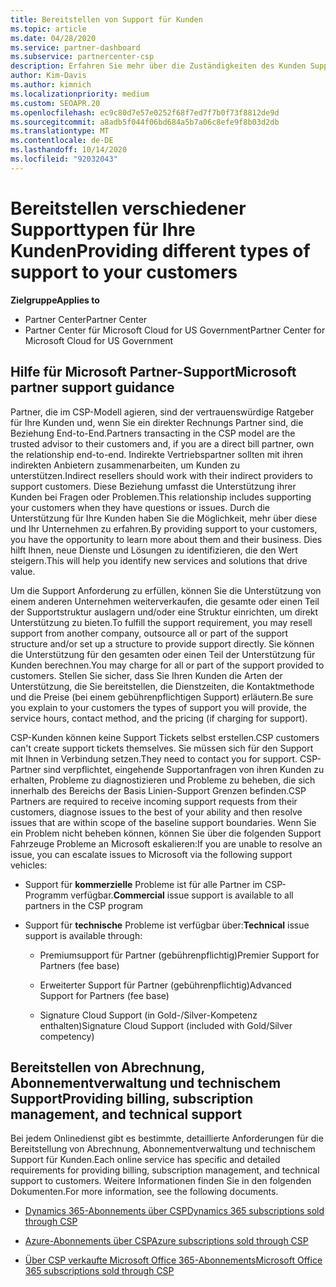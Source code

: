 ```yaml
---
title: Bereitstellen von Support für Kunden
ms.topic: article
ms.date: 04/28/2020
ms.service: partner-dashboard
ms.subservice: partnercenter-csp
description: Erfahren Sie mehr über die Zuständigkeiten des Kunden Supports für Partner im CSP-Programm, einschließlich Details zur Abrechnung, Abonnement Verwaltung und technischen Problemen.
author: Kim-Davis
ms.author: kimnich
ms.localizationpriority: medium
ms.custom: SEOAPR.20
ms.openlocfilehash: ec9c80d7e57e0252f68f7ed7f7b0f73f8812de9d
ms.sourcegitcommit: a8adb5f044f06bd684a5b7a06c8efe9f8b03d2db
ms.translationtype: MT
ms.contentlocale: de-DE
ms.lasthandoff: 10/14/2020
ms.locfileid: "92032043"
---
```

# <a name="providing-different-types-of-support-to-your-customers"></a><span data-ttu-id="06cb8-103">Bereitstellen verschiedener Supporttypen für Ihre Kunden</span><span class="sxs-lookup"><span data-stu-id="06cb8-103">Providing different types of support to your customers</span></span>

<span data-ttu-id="06cb8-104">**Zielgruppe**</span><span class="sxs-lookup"><span data-stu-id="06cb8-104">**Applies to**</span></span>

-  <span data-ttu-id="06cb8-105">Partner Center</span><span class="sxs-lookup"><span data-stu-id="06cb8-105">Partner Center</span></span>
-  <span data-ttu-id="06cb8-106">Partner Center für Microsoft Cloud for US Government</span><span class="sxs-lookup"><span data-stu-id="06cb8-106">Partner Center for Microsoft Cloud for US Government</span></span>


## <a name="microsoft-partner-support-guidance"></a><span data-ttu-id="06cb8-107">Hilfe für Microsoft Partner-Support</span><span class="sxs-lookup"><span data-stu-id="06cb8-107">Microsoft partner support guidance</span></span>

<span data-ttu-id="06cb8-108">Partner, die im CSP-Modell agieren, sind der vertrauenswürdige Ratgeber für Ihre Kunden und, wenn Sie ein direkter Rechnungs Partner sind, die Beziehung End-to-End.</span><span class="sxs-lookup"><span data-stu-id="06cb8-108">Partners transacting in the CSP model are the trusted advisor to their customers and, if you are a direct bill partner, own the relationship end-to-end.</span></span> <span data-ttu-id="06cb8-109">Indirekte Vertriebspartner sollten mit ihren indirekten Anbietern zusammenarbeiten, um Kunden zu unterstützen.</span><span class="sxs-lookup"><span data-stu-id="06cb8-109">Indirect resellers should work with their indirect providers to support customers.</span></span> <span data-ttu-id="06cb8-110">Diese Beziehung umfasst die Unterstützung ihrer Kunden bei Fragen oder Problemen.</span><span class="sxs-lookup"><span data-stu-id="06cb8-110">This relationship includes supporting your customers when they have questions or issues.</span></span> <span data-ttu-id="06cb8-111">Durch die Unterstützung für Ihre Kunden haben Sie die Möglichkeit, mehr über diese und Ihr Unternehmen zu erfahren.</span><span class="sxs-lookup"><span data-stu-id="06cb8-111">By providing support to your customers, you have the opportunity to learn more about them and their business.</span></span> <span data-ttu-id="06cb8-112">Dies hilft Ihnen, neue Dienste und Lösungen zu identifizieren, die den Wert steigern.</span><span class="sxs-lookup"><span data-stu-id="06cb8-112">This will help you identify new services and solutions that drive value.</span></span>

<span data-ttu-id="06cb8-113">Um die Support Anforderung zu erfüllen, können Sie die Unterstützung von einem anderen Unternehmen weiterverkaufen, die gesamte oder einen Teil der Supportstruktur auslagern und/oder eine Struktur einrichten, um direkt Unterstützung zu bieten.</span><span class="sxs-lookup"><span data-stu-id="06cb8-113">To fulfill the support requirement,  you may resell support from another company, outsource all or part of the support structure and/or set up a structure to provide support directly.</span></span> <span data-ttu-id="06cb8-114">Sie können die Unterstützung für den gesamten oder einen Teil der Unterstützung für Kunden berechnen.</span><span class="sxs-lookup"><span data-stu-id="06cb8-114">You may charge for all or part of the support provided to customers.</span></span> <span data-ttu-id="06cb8-115">Stellen Sie sicher, dass Sie Ihren Kunden die Arten der Unterstützung, die Sie bereitstellen, die Dienstzeiten, die Kontaktmethode und die Preise (bei einem gebührenpflichtigen Support) erläutern.</span><span class="sxs-lookup"><span data-stu-id="06cb8-115">Be sure you explain to your customers the types of support you will provide, the service hours, contact method, and the pricing (if charging for support).</span></span>

<span data-ttu-id="06cb8-116">CSP-Kunden können keine Support Tickets selbst erstellen.</span><span class="sxs-lookup"><span data-stu-id="06cb8-116">CSP customers can't create support tickets themselves.</span></span> <span data-ttu-id="06cb8-117">Sie müssen sich für den Support mit Ihnen in Verbindung setzen.</span><span class="sxs-lookup"><span data-stu-id="06cb8-117">They need to contact you for support.</span></span> <span data-ttu-id="06cb8-118">CSP-Partner sind verpflichtet, eingehende Supportanfragen von ihren Kunden zu erhalten, Probleme zu diagnostizieren und Probleme zu beheben, die sich innerhalb des Bereichs der Basis Linien-Support Grenzen befinden.</span><span class="sxs-lookup"><span data-stu-id="06cb8-118">CSP Partners are required to receive incoming support requests from their customers, diagnose issues to the best of your ability and then resolve issues that are within scope of the baseline support boundaries.</span></span> <span data-ttu-id="06cb8-119">Wenn Sie ein Problem nicht beheben können, können Sie über die folgenden Support Fahrzeuge Probleme an Microsoft eskalieren:</span><span class="sxs-lookup"><span data-stu-id="06cb8-119">If you are unable to resolve an issue, you can escalate issues to Microsoft via the following support vehicles:</span></span>

- <span data-ttu-id="06cb8-120">Support für **kommerzielle** Probleme ist für alle Partner im CSP-Programm verfügbar.</span><span class="sxs-lookup"><span data-stu-id="06cb8-120">**Commercial** issue support is available to all partners in the CSP program</span></span>

- <span data-ttu-id="06cb8-121">Support für **technische** Probleme ist verfügbar über:</span><span class="sxs-lookup"><span data-stu-id="06cb8-121">**Technical** issue support is available through:</span></span>

    - <span data-ttu-id="06cb8-122">Premiumsupport für Partner (gebührenpflichtig)</span><span class="sxs-lookup"><span data-stu-id="06cb8-122">Premier Support for Partners (fee base)</span></span>

    - <span data-ttu-id="06cb8-123">Erweiterter Support für Partner (gebührenpflichtig)</span><span class="sxs-lookup"><span data-stu-id="06cb8-123">Advanced Support for Partners (fee base)</span></span>

    - <span data-ttu-id="06cb8-124">Signature Cloud Support (in Gold-/Silver-Kompetenz enthalten)</span><span class="sxs-lookup"><span data-stu-id="06cb8-124">Signature Cloud Support (included with Gold/Silver competency)</span></span>

## <a name="providing-billing-subscription-management-and-technical-support"></a><span data-ttu-id="06cb8-125">Bereitstellen von Abrechnung, Abonnementverwaltung und technischem Support</span><span class="sxs-lookup"><span data-stu-id="06cb8-125">Providing billing, subscription management, and technical support</span></span> 

<span data-ttu-id="06cb8-126">Bei jedem Onlinedienst gibt es bestimmte, detaillierte Anforderungen für die Bereitstellung von Abrechnung, Abonnementverwaltung und technischem Support für Kunden.</span><span class="sxs-lookup"><span data-stu-id="06cb8-126">Each online service has specific and detailed requirements for providing billing, subscription management, and technical support to customers.</span></span> <span data-ttu-id="06cb8-127">Weitere Informationen finden Sie in den folgenden Dokumenten.</span><span class="sxs-lookup"><span data-stu-id="06cb8-127">For more information, see the following documents.</span></span>

- [<span data-ttu-id="06cb8-128">Dynamics 365-Abonnements über CSP</span><span class="sxs-lookup"><span data-stu-id="06cb8-128">Dynamics 365 subscriptions sold through CSP</span></span>](https://www.microsoftpartnercommunity.com/t5/CSP/Microsoft-Partner-Support-Guidance/m-p/5262#M30)

- [<span data-ttu-id="06cb8-129">Azure-Abonnements über CSP</span><span class="sxs-lookup"><span data-stu-id="06cb8-129">Azure subscriptions sold through CSP</span></span>](https://www.microsoftpartnercommunity.com/t5/CSP/Microsoft-Partner-Support-Guidance/m-p/5263#M31)

- [<span data-ttu-id="06cb8-130">Über CSP verkaufte Microsoft Office 365-Abonnements</span><span class="sxs-lookup"><span data-stu-id="06cb8-130">Microsoft Office 365 subscriptions sold through CSP</span></span>](https://www.microsoftpartnercommunity.com/t5/CSP/Microsoft-Partner-Support-Guidance/m-p/5264#M32)



 

 



